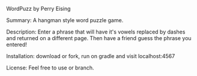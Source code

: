 WordPuzz by Perry Eising

Summary: A hangman style word puzzle game.

Description: Enter a phrase that will have it's vowels replaced by dashes and returned on a different page. Then have a friend guess the phrase you entered!

Installation: download or fork, run on gradle and visit localhost:4567

License: Feel free to use or branch.
